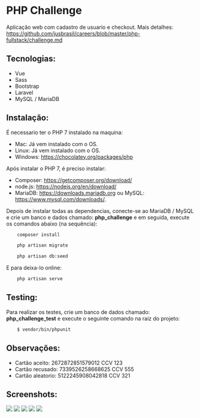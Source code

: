 # PHP Challenge

Aplicação web com cadastro de usuario e checkout. Mais detalhes: https://github.com/jusbrasil/careers/blob/master/php-fullstack/challenge.md

## Tecnologias:

* Vue
* Sass
* Bootstrap
* Laravel
* MySQL / MariaDB

## Instalação:

É necessario ter o PHP 7 instalado na maquina:

- Mac: Já vem instalado com o OS.
- Linux: Já vem instalado com o OS.
- Windows: https://chocolatey.org/packages/php

Após instalar o PHP 7, é preciso instalar: 
- Composer: https://getcomposer.org/download/
- node.js: https://nodejs.org/en/download/ 
- MariaDB: https://downloads.mariadb.org ou MySQL: https://www.mysql.com/downloads/.

Depois de instalar todas as dependencias, conecte-se ao MariaDB / MySQL e crie um banco e dados chamado: **php_challenge** e em seguida, execute os comandos abaixo (na sequência):

```sh
    composer install
```

```sh
    php artisan migrate
```

```sh
    php artisan db:seed
```

E para deixa-lo online:

```sh
    php artisan serve
```

## Testing:

Para realizar os testes, crie um banco de dados chamado: **php_challenge_test** e execute o seguinte comando na raiz do projeto:

```sh
    $ vendor/bin/phpunit
```

## Observações:

- Cartão aceito: 2672872851579012 CCV 123
- Cartão recusado: 7339526258668625 CCV 555
- Cartão aleatorio: 5122245908042818 CCV 321

## Screenshots:

![](https://i.imgur.com/V813j6U.jpg)
![](https://i.imgur.com/oB1XKA4.jpg)
![](https://i.imgur.com/fapWfFR.jpg)
![](https://i.imgur.com/dyg3mkC.jpg)
![](https://i.imgur.com/QR7uoOE.jpg)